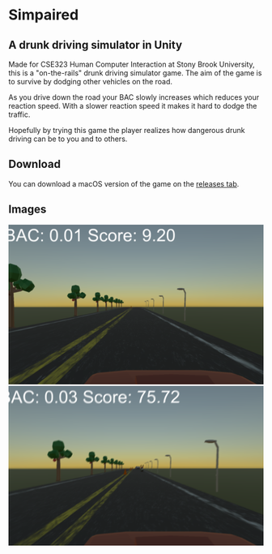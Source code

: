 # Simpaired
## A drunk driving simulator in Unity

Made for CSE323 Human Computer Interaction at Stony Brook University, this is a "on-the-rails" drunk driving simulator game.
The aim of the game is to survive by dodging other vehicles on the road.

As you drive down the road your BAC slowly increases which reduces your reaction speed. With a slower reaction speed it makes it hard to dodge the traffic.

Hopefully by trying this game the player realizes how dangerous drunk driving can be to you and to others.

## Download
You can download a macOS version of the game on the [releases tab](https://github.com/LinkCable/simpaired_unity/releases).

## Images
![BAC .1](/images/screen1.png "Low Blood Alcohol Content")
![BAC .3](/images/screen2.png "Medium Blood Alcohol Content")
